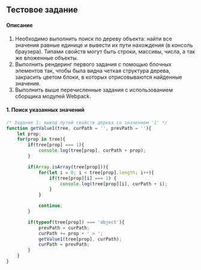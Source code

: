 ## Тестовое задание
#### Описание
1. Необходимо выполнить поиск по дереву объекта: найти все значения равные единице и вывести их пути нахождения (в консоль браузера). 
Типами свойств могут быть строки, массивы, числа, а так же вложенные объекты.
2. Выполнить рендеринг первого задания с помощью блочных элементов так, чтобы была видна четкая структура дерева,
закрасить цветом блоки, в которых отрисовываются найденные значения.
3. Выполнить выше перечисленные задания с использованием сборщика модулей Webpack.

#### 1. Поиск указанных значений
```javascript
/* Задание 1: вывод путей свойств дерева со значением '1' */
function getValue1(tree, curPath = '', prevPath = ''){
    let prop;
    for(prop in tree){
        if(tree[prop] === 1){
            console.log(tree[prop], curPath + prop);
        }

        if(Array.isArray(tree[prop])){
            for(let i = 0; i < tree[prop].length; i++){
                if(tree[prop][i] === 1) {
                    console.log(tree[prop][i], curPath + i);
                }
            }

            continue;
        }

        if(typeof(tree[prop]) === 'object'){
            prevPath = curPath;
            curPath += prop + ' > ';
            getValue1(tree[prop], curPath);
            curPath = prevPath;
        }
    }
}
```
